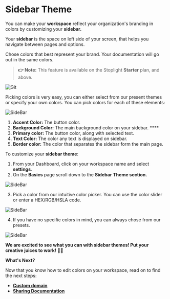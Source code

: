 # Sidebar Theme

You can make your **workspace** reflect your organization's branding in colors by customizing your **sidebar.**

Your **sidebar** is the space on left side of your screen, that helps you navigate between pages and options. 

Chose colors that best represent your brand. Your documentation will go out in the same colors. 

> **👉 Note:** This feature is available on the Stoplight **Starter** plan, and above.

![Git](../assets/images/Git2.png)


Picking colors is very easy, you can either select from our present themes or specify your own colors. You can pick colors for each of these elements: 

![SideBar](../assets/images/S1.png)

1. **Accent Color:** The button color. 
2. **Background Color:** The main background color on your sidebar. ****
3. **Primary color:** The button color, along with selected text. 
4. **Text Color:** The color any text is displayed on sidebar. 
5. **Border color:** The color that separates the sidebar form the main page. 

To customize your **sidebar theme**: 

1. From your Dashboard, click on your workspace name and select **settings**. 
2. On the **Basics** page scroll down to the **Sidebar** **Theme section.** 

![SideBar](../assets/images/S2.png)


3. Pick a color from our intuitive color picker. You can use the color slider or enter a HEX/RGB/HSLA code. 

![SideBar](../assets/images/S3.png)

4. If you have no specific colors in mind, you can always chose from our presets. 

![SideBar](../assets/images/S4.png)

**We are excited to see what you can with sidebar themes! Put your creative juices to work! 👨‍🎨**

**What's Next?** 

Now that you know how to edit colors on your workspace, read on to find the next steps: 

- **[Custom domain](d.custom-domain.md)**
- **[Sharing Documentation](../../1.-quickstarts/share-documentation-quickstart.md)**
